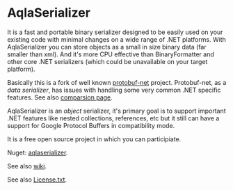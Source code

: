 AqlaSerializer
==============
It is a fast and portable binary serializer designed to be easily used on your existing code with minimal changes on a wide range of .NET platforms. With AqlaSerializer you can store objects as a small in size binary data (far smaller than xml). And it's more CPU effective than BinaryFormatter and other core .NET serializers (which could be unavailable on your target platform).

Basically this is a fork of well known <a href="https://github.com/mgravell/protobuf-net">protobuf-net</a> project. Protobuf-net,  as a *data serializer*, has issues with handling some very common .NET specific features. See also <a href="https://github.com/AqlaSolutions/AqlaSerializer/wiki/Comparsion-with-protobuf-net-and-migration">comparsion page</a>.

AqlaSerializer is an *object* serializer, it's primary goal is to support important .NET features like nested collections, references, etc but it still can have a support for Google Protocol Buffers in compatibility mode.

It is a free open source project in which you can participiate.

Nuget: <a href="https://www.nuget.org/packages/aqlaserializer/">aqlaserializer</a>.

See also <a href="https://github.com/AqlaSolutions/AqlaSerializer/wiki">wiki</a>.

See also <a href="https://github.com/AqlaSolutions/AqlaSerializer/blob/master/Licence.txt">License.txt</a>.

